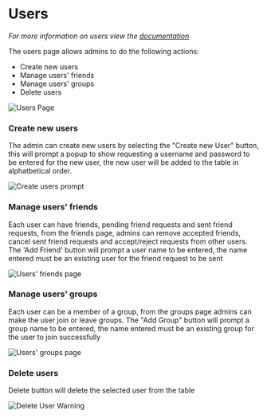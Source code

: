 # Users
*For more information on users view the <a href="../user.md">documentation</a>*

The users page allows admins to do the following actions:
* Create new users
* Manage users' friends
* Manage users' groups
* Delete users

![Users Page](../../images/features/admin/Users.png)

### Create new users

The admin can create new users by selecting the "Create new User" button, this will prompt a popup to show requesting a username and password to be entered for the new user, the new user will be added to the table in alphatbetical order.

![Create users prompt](../../images/features/admin/UsersCreate.png)

### Manage users' friends

Each user can have friends, pending friend requests and sent friend requests, from the friends page, admins can remove accepted friends, cancel sent friend requests and accept/reject requests from other users.
The 'Add Friend' button will prompt a user name to be entered, the name entered must be an existing user for the friend request to be sent

![Users' friends page](../../images/features/admin/UsersFriends.png)

### Manage users' groups

Each user can be a member of a group, from the groups page admins can make the user join or leave groups.
The "Add Group" button will prompt a group name to be entered, the name entered must be an existing group for the user to join successfully

![Users' groups page](../../images/features/admin/UsersGroups.png)

### Delete users

Delete button will delete the selected user from the table

![Delete User Warning](../../images/features/admin/UsersDelete.png)